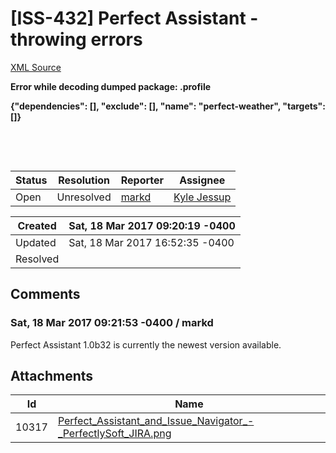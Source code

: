 # [ISS-432] Perfect Assistant - throwing errors

[XML Source](../xml/ISS-432.xml)
<p><p><b>Error while decoding dumped package: .profile</b></p>

<p><b>{"dependencies": [], "exclude": [], "name": "perfect-weather", "targets": []}</b></p>

<p> </p>

<p> </p></p>





Status|Resolution|Reporter|Assignee
------|----------|--------|--------
Open|Unresolved|[markd](markd)|[Kyle Jessup]($kjessup)





Created|Sat, 18 Mar 2017 09:20:19 -0400
-------|--------------
Updated|Sat, 18 Mar 2017 16:52:35 -0400
Resolved|


## Comments




### Sat, 18 Mar 2017 09:21:53 -0400 / markd 

<p><p>Perfect Assistant 1.0b32 is currently the newest version available.</p></p>

## Attachments





Id|Name
------|------------
10317|[Perfect_Assistant_and_Issue_Navigator_-_PerfectlySoft_JIRA.png](../attachment/10317/Perfect_Assistant_and_Issue_Navigator_-_PerfectlySoft_JIRA.png)

